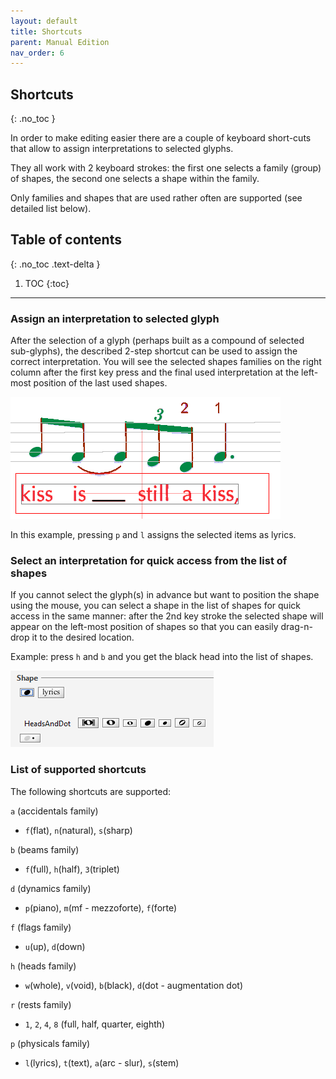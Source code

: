 ```yaml
---
layout: default
title: Shortcuts
parent: Manual Edition
nav_order: 6
---
```

## Shortcuts
{: .no_toc }

In order to make editing easier there are a couple of keyboard short-cuts that allow to assign
interpretations to selected glyphs.

They all work with 2 keyboard strokes:
the first one selects a family (group) of shapes, the second one selects a shape within the family.

Only families and shapes that are used rather often are supported (see detailed list below).

## Table of contents
{: .no_toc .text-delta }

1. TOC
{:toc}

---

### Assign an interpretation to selected glyph

After the selection of a glyph (perhaps built as a compound of selected sub-glyphs),
the described 2-step shortcut can be used to assign the correct interpretation.
You will see the selected shapes families on the right column after the first key press
and the final used interpretation at the left-most position of the last used shapes.

![](../assets/select_lyrics.png)

In this example, pressing `p` and `l` assigns the selected items as lyrics.

### Select an interpretation for quick access from the list of shapes

If you cannot select the glyph(s) in advance but want to position the shape using the mouse,
you can select a shape in the list of shapes for quick access in the same manner:
after the 2nd key stroke the selected shape will appear on the left-most position of shapes
so that you can easily drag-n-drop it to the desired location.

Example: press `h` and `b` and you get the black head into the list of shapes.

![](../assets/short-cut-head-black.png)

### List of supported shortcuts

The following shortcuts are supported:

`a` (accidentals family)

* `f`(flat), `n`(natural), `s`(sharp)

`b` (beams family)

* `f`(full), `h`(half), `3`(triplet)

`d` (dynamics family)

* `p`(piano), `m`(mf - mezzoforte), `f`(forte)

`f` (flags family)

* `u`(up), `d`(down)

`h` (heads family)

* `w`(whole), `v`(void), `b`(black), `d`(dot - augmentation dot)

`r` (rests family)

* `1`, `2`, `4`, `8` (full, half, quarter, eighth)

`p` (physicals family)

* `l`(lyrics), `t`(text), `a`(arc - slur), `s`(stem)
